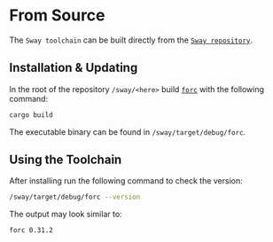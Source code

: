 # From Source

The `Sway toolchain` can be built directly from the [`Sway repository`](https://github.com/FuelLabs/sway).

## Installation & Updating

<!-- markdown-link-check-disable -->
In the root of the repository `/sway/<here>` build [`forc`](https://fuellabs.github.io/sway/v0.48.0/book/forc/commands/index.html) with the following command:
<!-- markdown-link-check-enable -->

```bash
cargo build
```

The executable binary can be found in `/sway/target/debug/forc`.

## Using the Toolchain

After installing run the following command to check the version:

```bash
/sway/target/debug/forc --version
```

The output may look similar to:

```bash
forc 0.31.2
```
